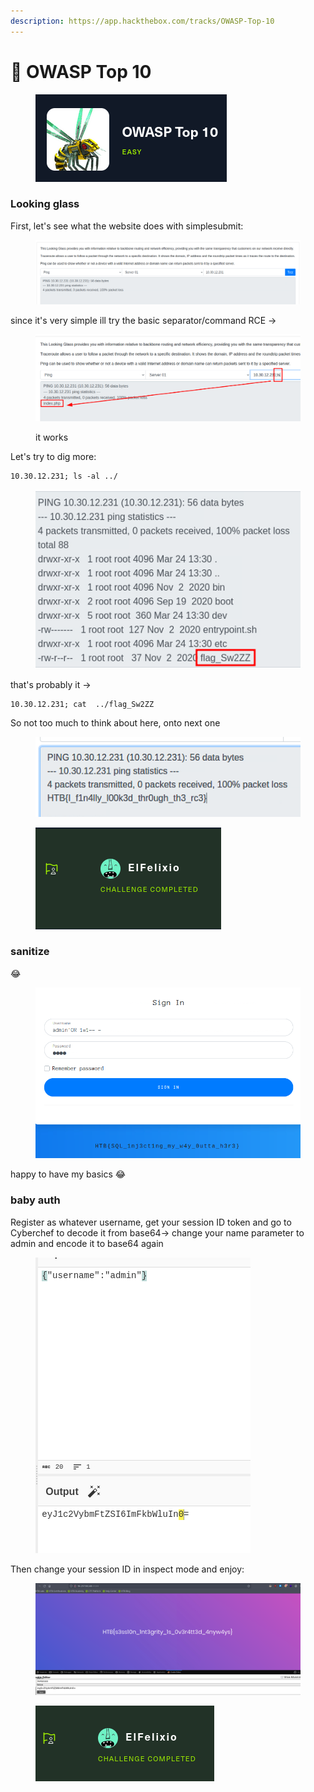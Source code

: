 ```yaml
---
description: https://app.hackthebox.com/tracks/OWASP-Top-10
---
```


# 🐝 OWASP Top 10

<figure><img src="../../../.gitbook/assets/image (21).png" alt=""><figcaption></figcaption></figure>

### Looking glass

First, let's see what the website does with simplesubmit:

<figure><img src="../../../.gitbook/assets/image (22).png" alt=""><figcaption></figcaption></figure>

since it's very simple ill try the basic separator/command RCE ->

<figure><img src="../../../.gitbook/assets/image (23).png" alt=""><figcaption><p>it works</p></figcaption></figure>

Let's try to dig more:

```
10.30.12.231; ls -al ../
```

<figure><img src="../../../.gitbook/assets/image (24).png" alt=""><figcaption></figcaption></figure>

that's probably it ->

```
10.30.12.231; cat  ../flag_Sw2ZZ
```

So not too much to think about here, onto next one&#x20;

<figure><img src="../../../.gitbook/assets/image (25).png" alt=""><figcaption></figcaption></figure>

<figure><img src="../../../.gitbook/assets/image (26).png" alt=""><figcaption></figcaption></figure>

### sanitize

:joy:

<figure><img src="../../../.gitbook/assets/image (27).png" alt=""><figcaption></figcaption></figure>

happy to have my basics :joy:

### baby auth

Register as whatever username, get your session ID token and go to Cyberchef to decode it from base64-> change your name parameter to admin and encode it to base64 again

<figure><img src="../../../.gitbook/assets/image (29).png" alt=""><figcaption></figcaption></figure>

Then change your session ID in inspect mode and enjoy:

<figure><img src="../../../.gitbook/assets/image (28).png" alt=""><figcaption></figcaption></figure>

<figure><img src="../../../.gitbook/assets/image (30).png" alt=""><figcaption></figcaption></figure>
